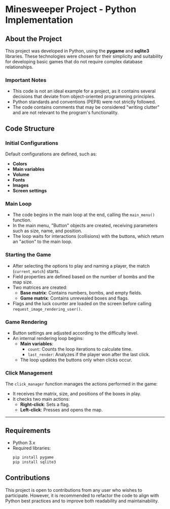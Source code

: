 # Minesweeper Project - Python Implementation

## About the Project

This project was developed in Python, using the **pygame** and **sqlite3** libraries. These technologies were chosen for their simplicity and suitability for developing basic games that do not require complex database relationships.

### Important Notes

- This code is not an ideal example for a project, as it contains several decisions that deviate from object-oriented programming principles.
- Python standards and conventions (PEP8) were not strictly followed.
- The code contains comments that may be considered "writing clutter" and are not relevant to the program's functionality.

## Code Structure

### Initial Configurations

Default configurations are defined, such as:

- **Colors**
- **Main variables**
- **Volume**
- **Fonts**
- **Images**
- **Screen settings**

### Main Loop

- The code begins in the main loop at the end, calling the `main_menu()` function.
- In the main menu, "Button" objects are created, receiving parameters such as size, name, and position.
- The loop waits for interactions (collisions) with the buttons, which return an "action" to the main loop.

### Starting the Game

- After selecting the options to play and naming a player, the match (`current_match`) starts.
- Field properties are defined based on the number of bombs and the map size.
- Two matrices are created:
  - **Base matrix**: Contains numbers, bombs, and empty fields.
  - **Game matrix**: Contains unrevealed boxes and flags.
- Flags and the luck counter are loaded on the screen before calling `request_image_rendering_user()`.

### Game Rendering

- Button settings are adjusted according to the difficulty level.
- An internal rendering loop begins:
  - **Main variables**:
    - `count`: Counts the loop iterations to calculate time.
    - `last_render`: Analyzes if the player won after the last click.
  - The loop updates the buttons only when clicks occur.

### Click Management

The `click_manager` function manages the actions performed in the game:

- It receives the matrix, size, and positions of the boxes in play.
- It checks two main actions:
  - **Right-click**: Sets a flag.
  - **Left-click**: Presses and opens the map.

---

## Requirements

- Python 3.x
- Required libraries:
  ```bash
  pip install pygame
  pip install sqlite3

## Contributions

This project is open to contributions from any user who wishes to participate. However, it is recommended to refactor the code to align with Python best practices and to improve both readability and maintainability.

